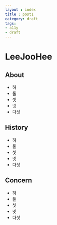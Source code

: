 ```yaml
---
layout : index
title : post1
category: draft
tags: 
- a11y
- draft
---
```


# LeeJooHee 

## About 

- 하
- 둘
- 셋
- 넷 
- 다섯


## History 

- 하
- 둘
- 셋
- 넷 
- 다섯


## Concern

- 하
- 둘
- 셋
- 넷 
- 다섯
